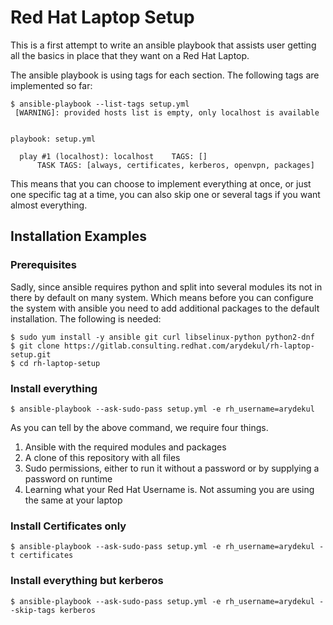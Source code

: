 # Red Hat Laptop Setup
This is a first attempt to write an ansible playbook that assists user getting all the basics in place that they want on a Red Hat Laptop.

The ansible playbook is using tags for each section. The following tags are implemented so far:
```
$ ansible-playbook --list-tags setup.yml 
 [WARNING]: provided hosts list is empty, only localhost is available


playbook: setup.yml

  play #1 (localhost): localhost	TAGS: []
      TASK TAGS: [always, certificates, kerberos, openvpn, packages]
```

This means that you can choose to implement everything at once, or just one specific tag at a time, you can also skip one or several tags if you want almost everything.

## Installation Examples

### Prerequisites

Sadly, since ansible requires python and split into several modules its not in there by default on many system. Which means before you can configure the system with ansible you need to add additional packages to the default installation. The following is needed:

```
$ sudo yum install -y ansible git curl libselinux-python python2-dnf
$ git clone https://gitlab.consulting.redhat.com/arydekul/rh-laptop-setup.git
$ cd rh-laptop-setup
```


### Install everything

```
$ ansible-playbook --ask-sudo-pass setup.yml -e rh_username=arydekul
```

As you can tell by the above command, we require four things.
  1. Ansible with the required modules and packages
  2. A clone of this repository with all files
  3. Sudo permissions, either to run it without a password or by supplying a password on runtime
  4. Learning what your Red Hat Username is. Not assuming you are using the same at your laptop

### Install Certificates only

```
$ ansible-playbook --ask-sudo-pass setup.yml -e rh_username=arydekul -t certificates
```

### Install everything but kerberos

```
$ ansible-playbook --ask-sudo-pass setup.yml -e rh_username=arydekul --skip-tags kerberos
